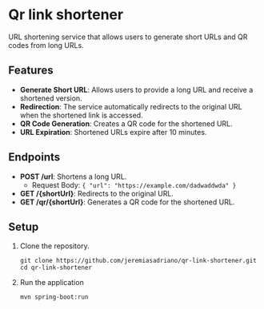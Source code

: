 # Qr link shortener

URL shortening service that allows users to generate short URLs and QR codes from long URLs.

## Features

- **Generate Short URL**: Allows users to provide a long URL and receive a shortened version.
- **Redirection**: The service automatically redirects to the original URL when the shortened link is accessed.
- **QR Code Generation**: Creates a QR code for the shortened URL.
- **URL Expiration**: Shortened URLs expire after 10 minutes.

## Endpoints

- **POST /url**: Shortens a long URL.
    - Request Body: `{ "url": "https://example.com/dadwaddwda" }`
- **GET /{shortUrl}**: Redirects to the original URL.
- **GET /qr/{shortUrl}**: Generates a QR code for the shortened URL.

## Setup

1. Clone the repository.
    ```shell
    git clone https://github.com/jeremiasadriano/qr-link-shortener.git
    cd qr-link-shortener
    ```
2. Run the application
    ```shell
    mvn spring-boot:run
    ```